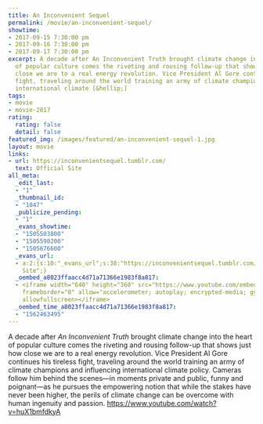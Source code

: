 ```yaml
---
title: An Inconvenient Sequel
permalink: /movie/an-inconvenient-sequel/
showtime:
- 2017-09-15 7:30:00 pm
- 2017-09-16 7:30:00 pm
- 2017-09-17 7:30:00 pm
excerpt: A decade after An Inconvenient Truth brought climate change into the heart
  of popular culture comes the riveting and rousing follow-up that shows just how
  close we are to a real energy revolution. Vice President Al Gore continues his tireless
  fight, traveling around the world training an army of climate champions and influencing
  international climate [&hellip;]
tags:
- movie
- movie-2017
rating:
  rating: false
  detail: false
featured_img: /images/featured/an-inconvenient-sequel-1.jpg
layout: movie
links:
- url: https://inconvenientsequel.tumblr.com/
  text: Official Site
all_meta:
  _edit_last:
  - "1"
  _thumbnail_id:
  - "1047"
  _publicize_pending:
  - "1"
  _evans_showtime:
  - "1505503800"
  - "1505590200"
  - "1505676600"
  _evans_url:
  - a:2:{s:10:"_evans_url";s:38:"https://inconvenientsequel.tumblr.com/";s:15:"_evans_url_name";s:13:"Official
    Site";}
  _oembed_a8023ffaacc4d71a71366e1983f8a817:
  - <iframe width="640" height="360" src="https://www.youtube.com/embed/huX1bmfdkyA?feature=oembed"
    frameborder="0" allow="accelerometer; autoplay; encrypted-media; gyroscope; picture-in-picture"
    allowfullscreen></iframe>
  _oembed_time_a8023ffaacc4d71a71366e1983f8a817:
  - "1562463495"
---
```


A decade after *An Inconvenient Truth* brought climate change into the heart of popular culture comes the riveting and rousing follow-up that shows just how close we are to a real energy revolution. Vice President Al Gore continues his tireless fight, traveling around the world training an army of climate champions and influencing international climate policy. Cameras follow him behind the scenes—in moments private and public, funny and poignant—as he pursues the empowering notion that while the stakes have never been higher, the perils of climate change can be overcome with human ingenuity and passion. https://www.youtube.com/watch?v=huX1bmfdkyA